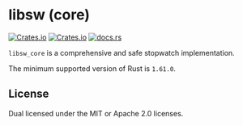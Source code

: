 # libsw (core)

[![Crates.io](https://img.shields.io/crates/v/libsw-core)](https://crates.io/crates/libsw-core)
[![Crates.io](https://img.shields.io/crates/l/libsw-core)](https://crates.io/crates/libsw-core)
[![docs.rs](https://img.shields.io/docsrs/libsw-core)](https://docs.rs/libsw-core)

`libsw_core` is a comprehensive and safe stopwatch implementation.

The minimum supported version of Rust is `1.61.0`.

## License

Dual licensed under the MIT or Apache 2.0 licenses.
